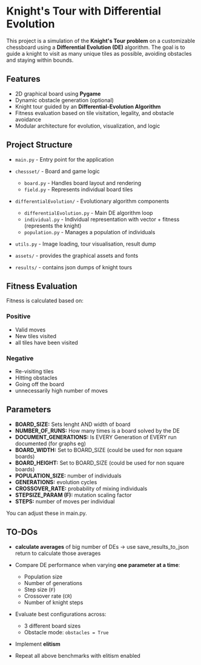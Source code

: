 # Knight's Tour with Differential Evolution

This project is a simulation of the **Knight's Tour problem** on a customizable chessboard using a **Differential Evolution (DE)** algorithm.
The goal is to guide a knight to visit as many unique tiles as possible, avoiding obstacles and staying within bounds.

## Features

- 2D graphical board using **Pygame**
- Dynamic obstacle generation (optional)
- Knight tour guided by an **Differential-Evolution Algorithm**
- Fitness evaluation based on tile visitation, legality, and obstacle avoidance
- Modular architecture for evolution, visualization, and logic

## Project Structure

- `main.py` - Entry point for the application

- `chessset/` - Board and game logic

  - `board.py` - Handles board layout and rendering
  - `field.py` - Represents individual board tiles

- `differentialEvolution/` - Evolutionary algorithm components

  - `differentialEvolution.py` - Main DE algorithm loop
  - `individual.py` - Individual representation with vector + fitness (represents the knight)
  - `population.py` - Manages a population of individuals

- `utils.py` - Image loading, tour visualisation, result dump

- `assets/` - provides the graphical assets and fonts
- `results/` - contains json dumps of knight tours

## Fitness Evaluation

Fitness is calculated based on:

### Positive

- Valid moves
- New tiles visited
- all tiles have been visited

### Negative

- Re-visiting tiles
- Hitting obstacles
- Going off the board
- unnecessarily high number of moves

## Parameters

- **BOARD_SIZE:** Sets lenght AND width of board
- **NUMBER_OF_RUNS:** How many times is a board solved by the DE
- **DOCUMENT_GENERATIONS:** Is EVERY Generation of EVERY run documented (for graphs eg)
- **BOARD_WIDTH:** Set to BOARD_SIZE (could be used for non square boards)
- **BOARD_HEIGHT:** Set to BOARD_SIZE (could be used for non square boards)
- **POPULATION_SIZE:** number of individuals
- **GENERATIONS:** evolution cycles
- **CROSSOVER_RATE:** probability of mixing individuals
- **STEPSIZE_PARAM (F):** mutation scaling factor
- **STEPS:** number of moves per individual

You can adjust these in main.py.

## TO-DOs

- **calculate averages** of big number of DEs -> use save_results_to_json return to calculate those averages

- Compare DE performance when varying **one parameter at a time**:

  - Population size
  - Number of generations
  - Step size (`F`)
  - Crossover rate (`CR`)
  - Number of knight steps

- Evaluate best configurations across:

  - 3 different board sizes
  - Obstacle mode: `obstacles = True`

- Implement **elitism**
- Repeat all above benchmarks with elitism enabled
